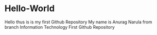 # Hello-World
Hello thus is is my first Github Repository
My name is Anurag Narula from branch Information Technology
First Github Repository 
